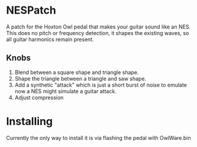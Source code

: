 # NESPatch

A patch for the Hoxton Owl pedal that makes your guitar sound like an NES. This does no pitch or frequency detection, it shapes the existing waves, so all guitar harmonics remain present.

## Knobs

1. Blend between a square shape and triangle shape.
1. Shape the triangle between a triangle and saw shape.
1. Add a synthetic "attack" which is just a short burst of noise to emulate now a NES might simulate a guitar attack.
1. Adjust compression

# Installing

Currently the only way to install it is via flashing the pedal with OwlWare.bin
